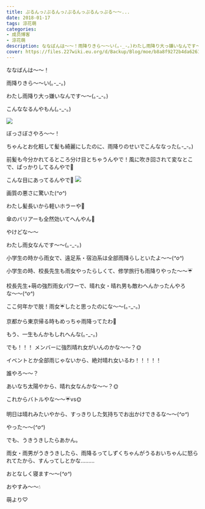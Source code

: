 ```yaml
---
title: ぷるんっ♪ぷるんっ♪ぷるんっぷるんっぷる〜〜...
date: 2018-01-17
tags: 涼花萌
categories: 
- 成员博客
- 涼花萌
description: ななばんは〜〜！雨降りきら〜〜い(｡-_-｡)わたし雨降り大っ嫌いなんです〜〜(｡-_-｡)こんななるんやもん(｡-_-｡)ぼっさぼさやろ〜〜！ちゃんとお化粧して髪も綺麗にした...
cover: https://files.227wiki.eu.org/d/Backup/Blog/moe/b8a8f9272b4da6261339c90d58d8d.jpg 
---
```






ななばんは〜〜！





雨降りきら〜〜い(｡-_-｡)



わたし雨降り大っ嫌いなんです〜〜(｡-_-｡)




こんななるんやもん(｡-_-｡)

![](https://files.227wiki.eu.org/d/Backup/Blog/moe/b8a8f9272b4da6261339c90d58d8d.jpg)






ぼっさぼさやろ〜〜！



ちゃんとお化粧して髪も綺麗にしたのに、雨降りのせいでこんななった(｡-_-｡)



前髪も今分かれてるところ分け目とちゃうんやで！風に吹き回されて変なとこで、ぱっかりしてるんやで👿





こんな目にあってるんやで👿
![](https://files.227wiki.eu.org/d/Backup/Blog/moe/b8a8f9272b4da6261339c90d58d8d-01.jpg)





画質の悪さに驚いた(*^o^*)




わたし髪長いから軽いホラーや👻


傘のバリアーも全然効いてへんやん👿









やけどな〜〜


わたし雨女なんです〜〜(｡-_-｡)





小学生の時から雨女で、遠足系・宿泊系は全部雨降らしといたよ〜〜(*^o^*)



小学生の時、校長先生も雨女やったらしくて、修学旅行も雨降りやった〜〜☔️



校長先生+萌の強烈雨女パワーで、晴れ女・晴れ男も敵わへんかったんやろな〜〜(*^o^*)





ここ何年かで脱！雨女☔️したと思ったのにな〜〜(｡-_-｡)




京都から東京帰る時もめっちゃ雨降ってたわ👿



もう、一生もんかもしれへんな(｡-_-｡)











でも！！！
メンバーに強烈晴れ女がいんのかな〜〜？🌞






イベントとか全部雨じゃないから、絶対晴れ女いるわ！！！！！






誰やろ〜〜？






あいなち太陽やから、晴れ女なんかな〜〜？🌞




これからバトルやな〜〜☔️vs🌞









明日は晴れみたいやから、すっきりした気持ちでお出かけできるな〜〜(*^o^*)







やった〜〜(*^o^*)








でも、うきうきしたらあかん。



雨女・雨男がうきうきしたら、雨降るってしずくちゃんがうるおいちゃんに怒られてたから、すんってしとかな………






おとなしく寝ます〜〜(*^o^*)






おやすみ〜〜💧





萌より♡


